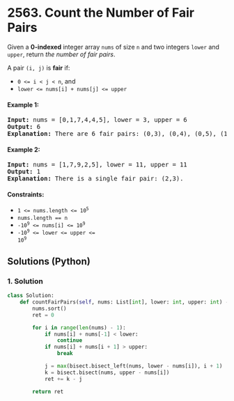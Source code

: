 # 2563. Count the Number of Fair Pairs
Given a **0-indexed** integer array `nums` of size `n` and two integers `lower` and `upper`, return *the number of fair pairs*.

A pair `(i, j)` is **fair** if:
* `0 <= i < j < n`, and
* `lower <= nums[i] + nums[j] <= upper`

#### Example 1:
<pre>
<strong>Input:</strong> nums = [0,1,7,4,4,5], lower = 3, upper = 6
<strong>Output:</strong> 6
<strong>Explanation:</strong> There are 6 fair pairs: (0,3), (0,4), (0,5), (1,3), (1,4), and (1,5).
</pre>

#### Example 2:
<pre>
<strong>Input:</strong> nums = [1,7,9,2,5], lower = 11, upper = 11
<strong>Output:</strong> 1
<strong>Explanation:</strong> There is a single fair pair: (2,3).
</pre>

#### Constraints:
* <code>1 <= nums.length <= 10<sup>5</sup></code>
* `nums.length == n`
* <code>-10<sup>9</sup> <= nums[i] <= 10<sup>9</sup></code>
* <code>-10<sup>9</sup> <= lower <= upper <= 10<sup>9</sup></code>

## Solutions (Python)

### 1. Solution
```Python
class Solution:
    def countFairPairs(self, nums: List[int], lower: int, upper: int) -> int:
        nums.sort()
        ret = 0

        for i in range(len(nums) - 1):
            if nums[i] + nums[-1] < lower:
                continue
            if nums[i] + nums[i + 1] > upper:
                break

            j = max(bisect.bisect_left(nums, lower - nums[i]), i + 1)
            k = bisect.bisect(nums, upper - nums[i])
            ret += k - j

        return ret
```
